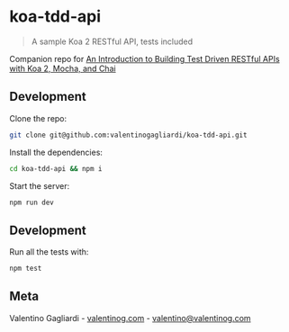# koa-tdd-api
> A sample Koa 2 RESTful API, tests included

Companion repo for [An Introduction to Building Test Driven RESTful APIs with Koa 2, Mocha, and Chai](https://www.valentinog.com/blog/TODO)

## Development

Clone the repo:

```bash
git clone git@github.com:valentinogagliardi/koa-tdd-api.git
```

Install the dependencies:

```bash
cd koa-tdd-api && npm i
```

Start the server:

```bash
npm run dev
```

## Development

Run all the tests with:

```bash
npm test
```

## Meta

Valentino Gagliardi - [valentinog.com](https://www.valentinog.com) - valentino@valentinog.com